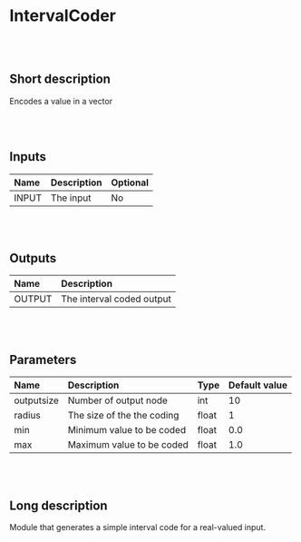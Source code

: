 # IntervalCoder


<br><br>
## Short description

Encodes a value in a vector

<br><br>

## Inputs

|Name|Description|Optional|
|:----|:-----------|:-------|
|INPUT|The input|No|

<br><br>

## Outputs

|Name|Description|
|:----|:-----------|
|OUTPUT|The interval coded output|

<br><br>

## Parameters

|Name|Description|Type|Default value|
|:----|:-----------|:----|:-------------|
|outputsize|Number of output node|int|10|
|radius|The size of the the coding|float|1|
|min|Minimum value to be coded|float|0.0|
|max|Maximum value to be coded|float|1.0|

<br><br>
## Long description
Module that generates a simple interval code for a real-valued input.